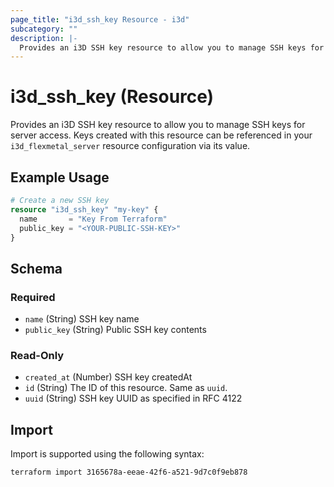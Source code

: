 ```yaml
---
page_title: "i3d_ssh_key Resource - i3d"
subcategory: ""
description: |-
  Provides an i3D SSH key resource to allow you to manage SSH keys for server access. Keys created with this resource can be referenced in your i3d_flexmetal_server resource configuration via its value.
---
```


# i3d_ssh_key (Resource)

Provides an i3D SSH key resource to allow you to manage SSH keys for server access. Keys created with this resource can be referenced in your `i3d_flexmetal_server` resource configuration via its value.

## Example Usage

```terraform
# Create a new SSH key
resource "i3d_ssh_key" "my-key" {
  name       = "Key From Terraform"
  public_key = "<YOUR-PUBLIC-SSH-KEY>"
}
```

<!-- schema generated by tfplugindocs -->
## Schema

### Required

- `name` (String) SSH key name
- `public_key` (String) Public SSH key contents

### Read-Only

- `created_at` (Number) SSH key createdAt
- `id` (String) The ID of this resource. Same as `uuid`.
- `uuid` (String) SSH key UUID as specified in RFC 4122

## Import

Import is supported using the following syntax:

```shell
terraform import 3165678a-eeae-42f6-a521-9d7c0f9eb878
```
